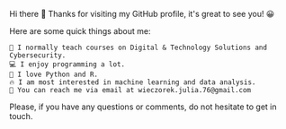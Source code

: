 Hi there 👋 Thanks for visiting my GitHub profile, it's great to see you! 😀

Here are some quick things about me:

    📕 I normally teach courses on Digital & Technology Solutions and Cybersecurity.
    💻 I enjoy programming a lot.
    🔭 I love Python and R.
    🔥 I am most interested in machine learning and data analysis.   
    📧 You can reach me via email at wieczorek.julia.76@gmail.com
    
Please, if you have any questions or comments, do not hesitate to get in touch. 
